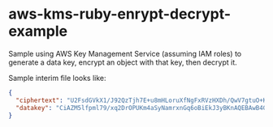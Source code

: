 aws-kms-ruby-enrypt-decrypt-example
===================================

Sample using AWS Key Management Service (assuming IAM roles) to generate a data key, encrypt an object with that key, 
then decrypt it.

Sample interim file looks like:
```JSON
{
  "ciphertext": "U2FsdGVkX1/J92QzTjh7E+u8mHLoruXfNgFxRVzHXDh/QwV7gtuO+KODk8aZ\ng2jktXbHnY1V1YcH1g6whGZgAPUksG2VGvKLBNKXbFbigPRd6JUSNhLUkbho\nCKWS7vmH1om15ZGjqMEqhNKvCJN1bUTfb6cbyxDdYhe0nUIKNlbl1v5KRHOp\nyoeBLIHlrdGe/KhjAWrbtehTLYdlbfWLxWcprxekB0jhGHBb0QGOgqRmuWq1\npDJJjkeQZlWcT9Q4lBU1CXMxFdibE3DzuWtMsFXTZIN3CPNphZ0TIs+xxh5A\nwGaoZd3STjyAISenK8L4YK22HnM7nb9TfdPK77gYgWM51HI65cNB/XIPm4fs\nDQUU8ZV0dhSGwD65+Mw9ZsbXjemwFDyoI4r16Luu0KEBRBVZS99BZwlXrI72\n1LwI1s3/8lddfGGyrfyQf7biXsulVtx6llCwZOId4HxvjwOIo+9FG7t0dndA\n8vZ//ZdCNvLMDiAxnVL/2uL15wXU+L9uxl+NJgJP9OshmujN0u/zMFa0pk8+\nl8Yu9nB62rf+tk8m8JcpgPrwkOMUkQxz9OPzUYLaSNglwtOGkjHZ1iAipdCg\nAyw5pIUCRH1EBT9T5enOFz8N5Lus4BPjcL2nE9kmTL3OnN/TjSNY1hnYjC+p\nhb8k9Qe18MmyysuQfF1oYZLq6RIVtXgD73y4wWBVWvcUXVidZDMOQjp6bRKa\noqoQzRglTuNP+vhgTYN1R7s9D46fVLRTqvlDeKmwuG5GZ59ZsFoaz6rAhzCy\nYJnmFpOC6Q==\n",
  "datakey": "CiAZM5lfpml79/xq2DrOPUKm4aSyNamrxnGq6oBiEkJ3yBKnAQEBAwB4GTOZX6Zpe/f8atg6zj1CpuGksjWpq8ZxquqAYhJCd8gAAAB+MHwGCSqGSIb3DQEHBqBvMG0CAQAwaAYJKoZIhvcNAQcBMB4GCWCGSAFlAwQBLjARBAxDH8IEyvf8fr3qtQYCARCAO7elZFDPuqPXJzjP5iciFabj5820Q6ZTdnZvdWyCZMhRyx0qQtoQL7tDVVMGH3yrlNY909grcx1nERWe"
}
```
